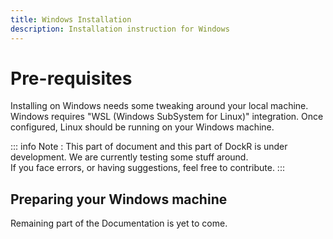 ```yaml
---
title: Windows Installation
description: Installation instruction for Windows
---
```


# Pre-requisites

Installing on Windows needs some tweaking around your local machine. Windows requires "WSL (Windows SubSystem for Linux)" integration. Once configured, Linux should be running on your Windows machine.

::: info Note :
This part of document and this part of DockR is under development. We are currently testing some stuff around.<br> If you face errors, or having suggestions, feel free to contribute.
:::

## Preparing your Windows machine

Remaining part of the Documentation is yet to come.
